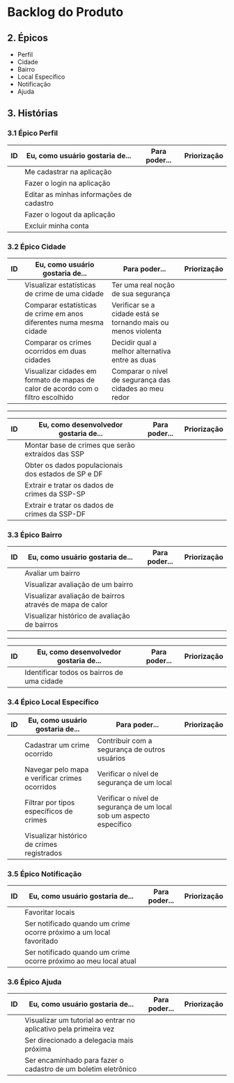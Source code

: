 # Backlog do Produto


## 2. Épicos
* Perfil
* Cidade
* Bairro
* Local Específico
* Notificação
* Ajuda

## 3. Histórias

### 3.1 Épico Perfil
| ID | Eu, como usuário gostaria de... | Para poder... | Priorização |
|---|---|---|---|
|  | Me cadastrar na aplicação |  | |
|  | Fazer o login na aplicação | | |
|  | Editar as minhas informações de cadastro |  | |
|  | Fazer o logout da aplicação |  | |
|  | Excluir minha conta |  | |

### 3.2 Épico Cidade
| ID | Eu, como usuário gostaria de... | Para poder... | Priorização |
|---|---|---|---|
|  | Visualizar estatísticas de crime de uma cidade | Ter uma real noção de sua segurança | |
|  | Comparar estatísticas de crime em anos diferentes numa mesma cidade | Verificar se a cidade está se tornando mais ou menos violenta | |
|  | Comparar os crimes ocorridos em duas cidades | Decidir qual a melhor alternativa entre as duas | |
|  | Visualizar cidades em formato de mapas de calor de acordo com o filtro escolhido | Comparar o nível de segurança das cidades ao meu redor | |

----

| ID | Eu, como desenvolvedor gostaria de... | Para poder... | Priorização |
|---|---|---|---|
|  | Montar base de crimes que serão extraídos das SSP | | |
|  | Obter os dados populacionais dos estados de SP e DF | | |
|  | Extrair e tratar os dados de crimes da SSP-SP | | |
|  | Extrair e tratar os dados de crimes da SSP-DF | | |


### 3.3 Épico Bairro
| ID | Eu, como usuário gostaria de... | Para poder... | Priorização |
|---|---|---|---|
|  | Avaliar um bairro |  | |
|  | Visualizar avaliação de um bairro | | |
|  | Visualizar avaliação de bairros através de mapa de calor |  | |
|  | Visualizar histórico de avaliação de bairros |  | |

----

| ID | Eu, como desenvolvedor gostaria de... | Para poder... | Priorização |
|---|---|---|---|
|  | Identificar todos os bairros de uma cidade |  | |

### 3.4 Épico Local Específico
| ID | Eu, como usuário gostaria de... | Para poder... | Priorização |
|---|---|---|---|
|  | Cadastrar um crime ocorrido | Contribuir com a segurança de outros usuários | |
|  | Navegar pelo mapa e verificar crimes ocorridos | Verificar o nível de segurança de um local | |
|  | Filtrar por tipos específicos de crimes | Verificar o nível de segurança de um local sob um aspecto específico | |
|  | Visualizar histórico de crimes registrados |  | |


### 3.5 Épico Notificação
| ID | Eu, como usuário gostaria de... | Para poder... | Priorização |
|---|---|---|---|
|  | Favoritar locais |  | |
|  | Ser notificado quando um crime ocorre próximo a um local favoritado | | |
|  | Ser notificado quando um crime ocorre próximo ao meu local atual |  | |


### 3.6 Épico Ajuda
| ID | Eu, como usuário gostaria de... | Para poder... | Priorização |
|---|---|---|---|
|  | Visualizar um tutorial ao entrar no aplicativo pela primeira vez |  | |
|  | Ser direcionado a delegacia mais próxima | | |
|  | Ser encaminhado para fazer o cadastro de um boletim eletrônico |  | |